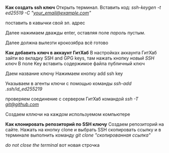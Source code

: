 **Как создать ssh ключ**
Открыть терминал. Вставить код:
*ssh-keygen -t ed25519 -C "your_email@example.com"*

поставить в кавычки свой эл. адрес

Далее нажимаем дважды enter, оставляя поле *пароль* пустым.

Далее должна вылезти крокозябра
всё готово

**Как добавить ключ в аккаунт ГитХаб**
В настройках аккаунта ГитХаб зайти во вкладку SSH and GPG keys, там нажать кнопку *новый SSH  ключ*
В поле Key вставить содержимое файла публичный ключ

Даем название ключу
Нажимаем кнопку add ssh key 

Указываем в агенты ключи с помощью команды
*ssh-add .ssh/id_ed255219*

проверяем соединение с сервером ГитХаб командой
*ssh -T git@github.com*

Создаем кллючи на каждом используемом компьютере

**Как клонировать репозиторий по SSH ключу**
Создаем репозиторий на сайте.
Нажать на кнопку clone и выбрать SSH 
скопировать ссылку и в терминале выполнить команду
*git clone "скопированная ссылка"*

*do not close the terminal*
вот новая строчка

